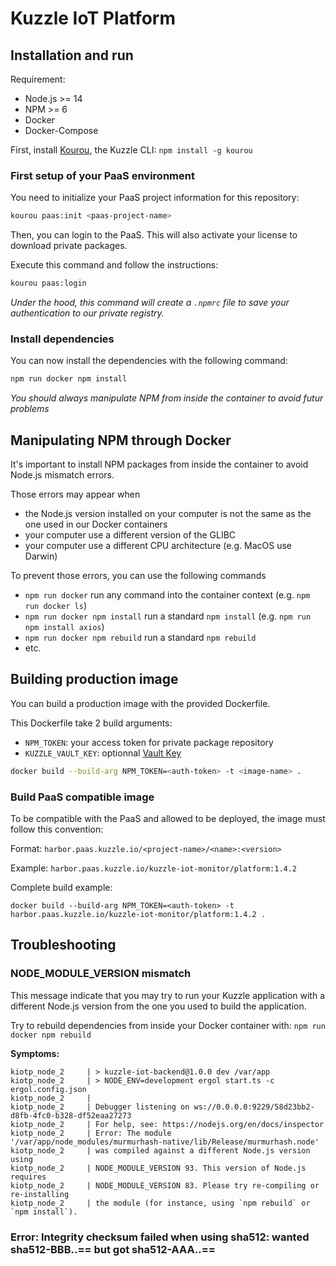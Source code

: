 # Kuzzle IoT Platform

## Installation and run

Requirement:
 - Node.js >= 14
 - NPM >= 6
 - Docker
 - Docker-Compose

First, install [Kourou](https://github.com/kuzzleio/kourou), the Kuzzle CLI: `npm install -g kourou`

### First setup of your PaaS environment

You need to initialize your PaaS project information for this repository:

```bash
kourou paas:init <paas-project-name>
```

Then, you can login to the PaaS. This will also activate your license to download private packages.

Execute this command and follow the instructions:

```bash
kourou paas:login
```

_Under the hood, this command will create a `.npmrc` file to save your authentication to our private registry._

### Install dependencies

You can now install the dependencies with the following command:

```bash
npm run docker npm install
```

_You should always manipulate NPM from inside the container to avoid futur problems_

## Manipulating NPM through Docker

It's important to install NPM packages from inside the container to avoid Node.js mismatch errors.

Those errors may appear when
 - the Node.js version installed on your computer is not the same as the one used in our Docker containers
 - your computer use a different version of the GLIBC
 - your computer use a different CPU architecture (e.g. MacOS use Darwin)

To prevent those errors, you can use the following commands
 - `npm run docker` run any command into the container context (e.g. `npm run docker ls`)
 - `npm run docker npm install` run a standard `npm install` (e.g. `npm run npm install axios`)
 - `npm run docker npm rebuild` run a standard `npm rebuild`
 - etc.

## Building production image

You can build a production image with the provided Dockerfile.

This Dockerfile take 2 build arguments:
 - `NPM_TOKEN`: your access token for private package repository
 - `KUZZLE_VAULT_KEY`: optionnal [Vault Key]()

```bash
docker build --build-arg NPM_TOKEN=<auth-token> -t <image-name> .
```

### Build PaaS compatible image

To be compatible with the PaaS and allowed to be deployed, the image must follow this convention:

Format: `harbor.paas.kuzzle.io/<project-name>/<name>:<version>`

Example: `harbor.paas.kuzzle.io/kuzzle-iot-monitor/platform:1.4.2`

Complete build example:

```
docker build --build-arg NPM_TOKEN=<auth-token> -t harbor.paas.kuzzle.io/kuzzle-iot-monitor/platform:1.4.2 .
```

## Troubleshooting

### NODE_MODULE_VERSION mismatch

This message indicate that you may try to run your Kuzzle application with a different Node.js version from the one you used to build the application.

Try to rebuild dependencies from inside your Docker container with: `npm run docker npm rebuild`

**Symptoms:**
```
kiotp_node_2     | > kuzzle-iot-backend@1.0.0 dev /var/app
kiotp_node_2     | > NODE_ENV=development ergol start.ts -c ergol.config.json
kiotp_node_2     |
kiotp_node_2     | Debugger listening on ws://0.0.0.0:9229/58d23bb2-d8fb-4fc0-b328-df52eaa27273
kiotp_node_2     | For help, see: https://nodejs.org/en/docs/inspector
kiotp_node_2     | Error: The module '/var/app/node_modules/murmurhash-native/lib/Release/murmurhash.node'
kiotp_node_2     | was compiled against a different Node.js version using
kiotp_node_2     | NODE_MODULE_VERSION 93. This version of Node.js requires
kiotp_node_2     | NODE_MODULE_VERSION 83. Please try re-compiling or re-installing
kiotp_node_2     | the module (for instance, using `npm rebuild` or `npm install`).
```

### Error: Integrity checksum failed when using sha512: wanted sha512-BBB..== but got sha512-AAA..==

